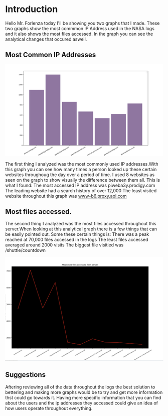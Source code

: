 # Introduction
Hello Mr. Forlenza today I'll be showing you two graphs that I made. These two graphs show the most commmon IP Address used in the NASA logs and it also shows the most files accessed. In the graph you can see the analytical changes that occured aswell. 

## Most Common IP Addresses

<img src="bar.png">

The first thing I analyzed was the most commonly used IP addresses.With this graph you can see how many times a person looked up these certain websites throughoug the day over a period of time. I used 8 websites as seen on the graph to show visually the difference between them all. 
This is what I found: 
The most accessed IP address was piweba3y.prodigy.com
The leading website had a search history of over 12,000
The least visited website throughout this graph was www-b6.proxy.aol.com


## Most files accessed.

The second thing I analyzed was the most files accessed throughout this server.When looking at this analytical graph there is a few things that can be easily pointed out. Some these certain things is:
There was a peak reached at 70,000 files accessed in the logs
The least files accessed averaged around 2000 visits
The biggest file visitied was /shuttle/countdown


<img src="sss.png">



## Suggestions



Aftering reviewing all of the data throughout the logs the best solution to bettering and making more graphs would be to try and get more information thst could go towards it. Having more specific information that you can find about the users and the ip addresses they accessed could give an idea of how users operate throughout everything.
